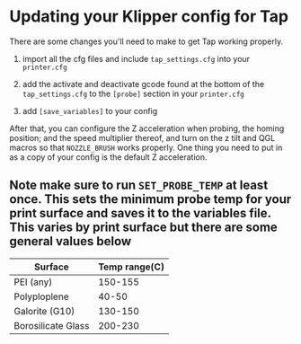 # Updating your Klipper config for Tap

There are some changes you'll need to make to get Tap working properly.

1. import all the cfg files and include `tap_settings.cfg` into your `printer.cfg`

2. add the activate and deactivate gcode found at the bottom of the `tap_settings.cfg` to the `[probe]` section in your `printer.cfg`

3. add `[save_variables]` to your config

After that, you can configure the Z acceleration when probing, the homing position; and the speed multiplier thereof, and turn on the z tilt and QGL macros so that `NOZZLE_BRUSH` works properly. One thing you need to put in as a copy of your config is the default Z acceleration.

## Note make sure to run `SET_PROBE_TEMP` at least once. This sets the minimum probe temp for your print surface and saves it to the variables file. This varies by print surface but there are some general values below

|Surface|Temp range(C)|
|--|--|
|PEI (any)|150-155|
|Polyploplene|40-50|
|Galorite (G10)|130-150|
|Borosilicate Glass|200-230|
